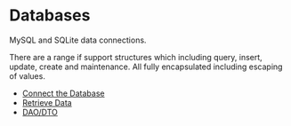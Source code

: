 # Databases

MySQL and SQLite data connections.

There are a range if support structures which including query, insert, update,
create and maintenance. All fully encapsulated including escaping of values.

- [Connect the Database](/docs/database-connections)
- [Retrieve Data](/docs/data-retrieval)
- [DAO/DTO](/docs/dao-dto)
